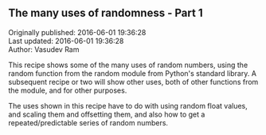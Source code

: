 ## The many uses of randomness - Part 1  
Originally published: 2016-06-01 19:36:28  
Last updated: 2016-06-01 19:36:28  
Author: Vasudev Ram  
  
This recipe shows some of the many uses of random numbers, using the random function from the random module from Python's standard library. A subsequent recipe or two will show other uses, both of other functions from the module, and for other purposes.

The uses shown in this recipe have to do with using random float values, and scaling them and offsetting them, and also how to get a repeated/predictable series of random numbers.
